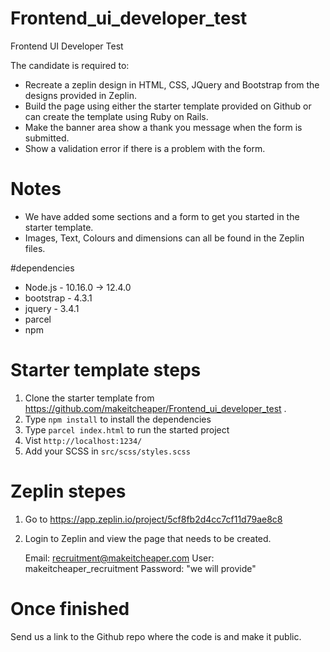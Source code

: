 # Frontend_ui_developer_test
Frontend UI Developer Test

The candidate is required to:
- Recreate a zeplin design in HTML, CSS, JQuery and Bootstrap from the designs provided in Zeplin.
- Build the page using either the starter template provided on Github or can create the template using Ruby on Rails.
- Make the banner area show a thank you message when the form is submitted.
- Show a validation error if there is a problem with the form.

# Notes
- We have added some sections and a form to get you started in the starter template.
- Images, Text, Colours and dimensions can all be found in the Zeplin files.

#dependencies

- Node.js - 10.16.0 -> 12.4.0
- bootstrap - 4.3.1
- jquery - 3.4.1
- parcel
- npm

# Starter template steps

1. Clone the starter template from https://github.com/makeitcheaper/Frontend_ui_developer_test .
2. Type `npm install` to install the dependencies
3. Type `parcel index.html` to run the started project
4. Vist `http://localhost:1234/`
5. Add your SCSS in `src/scss/styles.scss`

# Zeplin stepes

1. Go to https://app.zeplin.io/project/5cf8fb2d4cc7cf11d79ae8c8
2. Login to Zeplin and view the page that needs to be created.

    Email: recruitment@makeitcheaper.com
    User: makeitcheaper_recruitment
    Password: "we will provide"

# Once finished

Send us a link to the Github repo where the code is and make it public.
